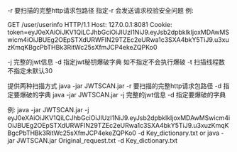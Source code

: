 -r 要扫描的完整http请求包路径 指定-r 会发送请求校验安全问题
例:

GET /user/userinfo HTTP/1.1
Host: 127.0.0.1:8081
Cookie: token=eyJ0eXAiOiJKV1QiLCJhbGciOiJIUzI1NiJ9.eyJsb2dpbklkIjoxMDAwMSwicm4iOiJBUEg2OEpSTXdURWFIN29TZEc2eURwa1c3SXA4bkY5TiJ9.u3xuzKmqKBgcPbTHBk3RitWc25sXfmJCP4ekeZQPKo0

-j 完整的jwt信息
-d 指定jwt秘钥爆破字典 如不指定不会执行爆破
-t 扫描线程数 不指定未默认30

提供两种扫描方式
java -jar JWTSCAN.jar -r 要扫描的完整http请求包路径 -d 指定要爆破的字典
java -jar JWTSCAN.jar -j 完整的jwt信息  -d 指定要爆破的字典

例: java -jar JWTSCAN.jar  -j eyJ0eXAiOiJKV1QiLCJhbGciOiJIUzI1NiJ9.eyJsb2dpbklkIjoxMDAwMSwicm4iOiJBUEg2OEpSTXdURWFIN29TZEc2eURwa1c3SXA4bkY5TiJ9.u3xuzKmqKBgcPbTHBk3RitWc25sXfmJCP4ekeZQPKo0 -d Key_dictionary.txt
or
java -jar JWTSCAN.jar Original_request.txt -d Key_dictionary.txt